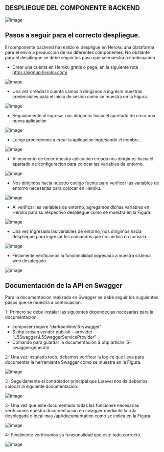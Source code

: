 ## DESPLIEGUE DEL COMPONENTE BACKEND
![image](https://user-images.githubusercontent.com/105765407/221376101-21110703-cb96-4667-9ba4-4f35c767fc16.png)

## Pasos a seguir para el correcto despliegue.

El componente backend ha realizo el despligue en Heroku una plataforma para el envio a produccion de lso diferentes componentes, No obstante para el despliegue se debe seguir los paso que se muestra a continuacion.

- Crear una cuenta en Heroku gratis o paga, en la siguiente ruta https://signup.heroku.com/.

![image](https://user-images.githubusercontent.com/105765407/221376354-d348cc51-5fbc-4bdd-8efe-5942d7b6ab7b.png)

- Una vez creada la cuenta vamos a dirigirnos a ingresar nuestras credenciales para el inicio de sesión como se muestra en la Figura.

![image](https://user-images.githubusercontent.com/105765407/221376412-fca1198e-f8ab-4924-9fe4-0c3e0e82e687.png)

- Seguidamente al ingresar nos dirigimos hacia el apartado de crear una nueva aplicación

![image](https://user-images.githubusercontent.com/105765407/221376444-448e69ba-2d1e-4209-bb3e-7835cfc5d74a.png)

- Luego procedemos a crear la aplicacion ingresando el nombre.

![image](https://user-images.githubusercontent.com/105765407/221376477-098b3106-7bc3-49ec-bb85-8c2954f4fb13.png)

- Al momento de tener nuestra aplicacion creada nos dirigimos hacia el apartado de configuracion para colocar las variables de entorno.

![image](https://user-images.githubusercontent.com/105765407/221376515-20484aad-cbe2-4e6b-9512-2fb62dfb0bff.png)

- Nos dirigimos hacia nuestro codigo fuente para verificar las variables de entorno necesarias para colocar en Heroku.

![image](https://user-images.githubusercontent.com/105765407/221376573-02f20f1f-9c0e-46a6-94b7-2a6871661b77.png)

- Al verificar las variables de entorno, agregamos dichas variables en Heroku para su respectivo despliegue como se muestra en la Figura.

![image](https://user-images.githubusercontent.com/105765407/221376653-2babe6c0-7c82-4004-92d7-1ca2d3da9e51.png)

- Una vez ingresado las variables de entorno, nos dirigimos hacia despliegue para ingresar los comandos que nos indica en consola.

![image](https://user-images.githubusercontent.com/105765407/221376789-1931b1db-270d-4ebb-a38e-03baecdceafe.png)

- Finlamente verificamos la funcionalidad ingresado a nuestra sistema web desplegado.

![image](https://user-images.githubusercontent.com/105765407/221376836-a69d2cda-c011-4962-8792-511225b3056c.png)


## Documentación de la API en Swagger

Para la documentacion realizada en Swagger se debe seguir los suguientes pasos que se muestra a continuación.

1- Primero se debe instalar las siguientes dependecias necesarias para la documentacion.
 - composer require "darkaonline/l5-swagger"
 - $ php artisan vendor:publish --provider "L5Swagger\L5SwaggerServiceProvider"
 - Comando para guardar la documentación $ php artisan l5-swagger:generate

2- Una vez instalado todo, debemos verificar la logica que lleva para documentar la herramienta Swagger como se muestra en la Figura.

![image](https://user-images.githubusercontent.com/105765407/221377126-2255b791-47a0-47b0-991a-247becb5576b.png)

3- Seguidamente el controlador principal que Laravel nos da debemos colocar la siguiente  documentación.

![image](https://user-images.githubusercontent.com/105765407/221377609-1bfc7a43-90df-4883-a638-31445997380d.png)

3- Una vez que este documentado todas las funciones necesarias verificamos nuestra documentacion en swagger mediante la ruta desplegada o local mas /api/documentation como se indica en la Figura.

![image](https://user-images.githubusercontent.com/105765407/221377666-31c9f59d-27b2-4129-91e6-38ca403de6d5.png)

4- Finalmente verificamos su funcionalidad que este todo correcto.

![image](https://user-images.githubusercontent.com/105765407/221377710-fa765f92-723d-4fef-9ec7-ae8298cdf40a.png)


